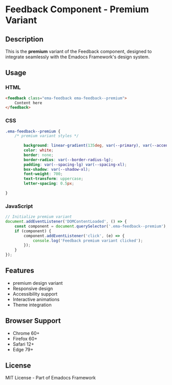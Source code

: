 # Feedback Component - Premium Variant

## Description
This is the **premium** variant of the Feedback component, designed to integrate seamlessly with the Emadocs Framework's design system.

## Usage

### HTML
```html
<feedback class="ema-feedback ema-feedback--premium">
    Content here
</feedback>
```

### CSS
```css
.ema-feedback--premium {
    /* premium variant styles */
    
        background: linear-gradient(135deg, var(--primary), var(--accent));
        color: white;
        border: none;
        border-radius: var(--border-radius-lg);
        padding: var(--spacing-lg) var(--spacing-xl);
        box-shadow: var(--shadow-xl);
        font-weight: 700;
        text-transform: uppercase;
        letter-spacing: 0.5px;
    
}
```

### JavaScript
```javascript
// Initialize premium variant
document.addEventListener('DOMContentLoaded', () => {
    const component = document.querySelector('.ema-feedback--premium');
    if (component) {
        component.addEventListener('click', (e) => {
            console.log('Feedback premium variant clicked');
        });
    }
});
```

## Features
- premium design variant
- Responsive design
- Accessibility support
- Interactive animations
- Theme integration

## Browser Support
- Chrome 60+
- Firefox 60+
- Safari 12+
- Edge 79+

## License
MIT License - Part of Emadocs Framework
